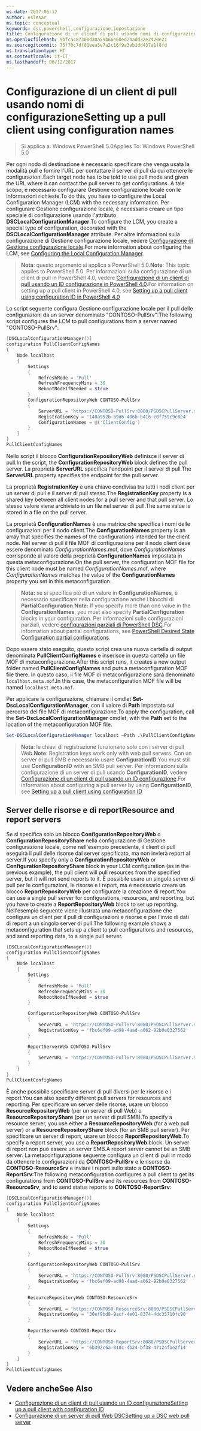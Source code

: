 ```yaml
---
ms.date: 2017-06-12
author: eslesar
ms.topic: conceptual
keywords: dsc,powershell,configurazione,impostazione
title: Configurazione di un client di pull usando nomi di configurazione
ms.openlocfilehash: 9bfcac87300d30a59b66e60ed24add32e2420e21
ms.sourcegitcommit: 75f70c7df01eea5e7a2c16f9a3ab1dd437a1f8fd
ms.translationtype: HT
ms.contentlocale: it-IT
ms.lasthandoff: 06/12/2017
---
```

# <a name="setting-up-a-pull-client-using-configuration-names"></a><span data-ttu-id="7e7d8-103">Configurazione di un client di pull usando nomi di configurazione</span><span class="sxs-lookup"><span data-stu-id="7e7d8-103">Setting up a pull client using configuration names</span></span>

> <span data-ttu-id="7e7d8-104">Si applica a: Windows PowerShell 5.0</span><span class="sxs-lookup"><span data-stu-id="7e7d8-104">Applies To: Windows PowerShell 5.0</span></span>

<span data-ttu-id="7e7d8-105">Per ogni nodo di destinazione è necessario specificare che venga usata la modalità pull e fornire l'URL per contattare il server di pull da cui ottenere le configurazioni.</span><span class="sxs-lookup"><span data-stu-id="7e7d8-105">Each target node has to be told to use pull mode and given the URL where it can contact the pull server to get configurations.</span></span>
<span data-ttu-id="7e7d8-106">A tale scopo, è necessario configurare Gestione configurazione locale con le informazioni richieste.</span><span class="sxs-lookup"><span data-stu-id="7e7d8-106">To do this, you have to configure the Local Configuration Manager (LCM) with the necessary information.</span></span>
<span data-ttu-id="7e7d8-107">Per configurare Gestione configurazione locale, è necessario creare un tipo speciale di configurazione usando l'attributo **DSCLocalConfigurationManager**.</span><span class="sxs-lookup"><span data-stu-id="7e7d8-107">To configure the LCM, you create a special type of configuration, decorated with the **DSCLocalConfigurationManager** attribute.</span></span>
<span data-ttu-id="7e7d8-108">Per altre informazioni sulla configurazione di Gestione configurazione locale, vedere [Configurazione di Gestione configurazione locale](metaConfig.md).</span><span class="sxs-lookup"><span data-stu-id="7e7d8-108">For more information about configuring the LCM, see [Configuring the Local Configuration Manager](metaConfig.md).</span></span>

> <span data-ttu-id="7e7d8-109">**Nota**: questo argomento si applica a PowerShell 5.0.</span><span class="sxs-lookup"><span data-stu-id="7e7d8-109">**Note**: This topic applies to PowerShell 5.0.</span></span>
<span data-ttu-id="7e7d8-110">Per informazioni sulla configurazione di un client di pull in PowerShell 4.0, vedere [Configurazione di un client di pull usando un ID configurazione in PowerShell 4.0](pullClientConfigID4.md).</span><span class="sxs-lookup"><span data-stu-id="7e7d8-110">For information on setting up a pull client in PowerShell 4.0, see [Setting up a pull client using configuration ID in PowerShell 4.0](pullClientConfigID4.md)</span></span>

<span data-ttu-id="7e7d8-111">Lo script seguente configura Gestione configurazione locale per il pull delle configurazioni da un server denominato "CONTOSO-PullSrv":</span><span class="sxs-lookup"><span data-stu-id="7e7d8-111">The following script configures the LCM to pull configurations from a server named "CONTOSO-PullSrv":</span></span>

```powershell
[DSCLocalConfigurationManager()]
configuration PullClientConfigNames
{
    Node localhost
    {
        Settings
        {
            RefreshMode = 'Pull'
            RefreshFrequencyMins = 30
            RebootNodeIfNeeded = $true
        }
        ConfigurationRepositoryWeb CONTOSO-PullSrv
        {
            ServerURL = 'https://CONTOSO-PullSrv:8080/PSDSCPullServer.svc'
            RegistrationKey = '140a952b-b9d6-406b-b416-e0f759c9c0e4'
            ConfigurationNames = @('ClientConfig')
        }
    }
}
PullClientConfigNames
```

<span data-ttu-id="7e7d8-112">Nello script il blocco **ConfigurationRepositoryWeb** definisce il server di pull.</span><span class="sxs-lookup"><span data-stu-id="7e7d8-112">In the script, the **ConfigurationRepositoryWeb** block defines the pull server.</span></span>
<span data-ttu-id="7e7d8-113">La proprietà **ServerURL** specifica l'endpoint per il server di pull.</span><span class="sxs-lookup"><span data-stu-id="7e7d8-113">The **ServerURL** property specifies the endpoint for the pull server.</span></span>

<span data-ttu-id="7e7d8-114">La proprietà **RegistrationKey** è una chiave condivisa tra tutti i nodi client per un server di pull e il server di pull stesso.</span><span class="sxs-lookup"><span data-stu-id="7e7d8-114">The **RegistrationKey** property is a shared key between all client nodes for a pull server and that pull server.</span></span>
<span data-ttu-id="7e7d8-115">Lo stesso valore viene archiviato in un file nel server di pull.</span><span class="sxs-lookup"><span data-stu-id="7e7d8-115">The same value is stored in a file on the pull server.</span></span>

<span data-ttu-id="7e7d8-116">La proprietà **ConfigurationNames** è una matrice che specifica i nomi delle configurazioni per il nodo client.</span><span class="sxs-lookup"><span data-stu-id="7e7d8-116">The **ConfigurationNames** property is an array that specifies the names of the configurations intended for the client node.</span></span>
<span data-ttu-id="7e7d8-117">Nel server di pull il file MOF di configurazione per il nodo client deve essere denominato *ConfigurationNames*.mof, dove *ConfigurationNames* corrisponde al valore della proprietà **ConfigurationNames** impostata in questa metaconfigurazione.</span><span class="sxs-lookup"><span data-stu-id="7e7d8-117">On the pull server, the configuration MOF file for this client node must be named *ConfigurationNames*.mof, where *ConfigurationNames* matches the value of the **ConfigurationNames** property you set in this metaconfiguration.</span></span>

><span data-ttu-id="7e7d8-118">**Nota:** se si specifica più di un valore in **ConfigurationNames**, è necessario specificare nella configurazione anche i blocchi di **PartialConfiguration**.</span><span class="sxs-lookup"><span data-stu-id="7e7d8-118">**Note:** If you specify more than one value in the **ConfigurationNames**, you must also specify **PartialConfiguration** blocks in your configuration.</span></span>
<span data-ttu-id="7e7d8-119">Per informazioni sulle configurazioni parziali, vedere [configurazioni parziali di PowerShell DSC](partialConfigs.md).</span><span class="sxs-lookup"><span data-stu-id="7e7d8-119">For information about partial configurations, see [PowerShell Desired State Configuration partial configurations](partialConfigs.md).</span></span>

<span data-ttu-id="7e7d8-120">Dopo essere stato eseguito, questo script crea una nuova cartella di output denominata **PullClientConfigNames** e inserisce in questa cartella un file MOF di metaconfigurazione.</span><span class="sxs-lookup"><span data-stu-id="7e7d8-120">After this script runs, it creates a new output folder named **PullClientConfigNames** and puts a metaconfiguration MOF file there.</span></span>
<span data-ttu-id="7e7d8-121">In questo caso, il file MOF di metaconfigurazione sarà denominato `localhost.meta.mof`.</span><span class="sxs-lookup"><span data-stu-id="7e7d8-121">In this case, the metaconfiguration MOF file will be named `localhost.meta.mof`.</span></span>

<span data-ttu-id="7e7d8-122">Per applicare la configurazione, chiamare il cmdlet **Set-DscLocalConfigurationManager**, con il valore di **Path** impostato sul percorso del file MOF di metaconfigurazione.</span><span class="sxs-lookup"><span data-stu-id="7e7d8-122">To apply the configuration, call the **Set-DscLocalConfigurationManager** cmdlet, with the **Path** set to the location of the metaconfiguration MOF file.</span></span>

```powershell
Set-DSCLocalConfigurationManager localhost –Path .\PullClientConfigNames –Verbose.
```

> <span data-ttu-id="7e7d8-123">**Nota**: le chiavi di registrazione funzionano solo con i server di pull Web.</span><span class="sxs-lookup"><span data-stu-id="7e7d8-123">**Note**: Registration keys work only with web pull servers.</span></span>
<span data-ttu-id="7e7d8-124">Con un server di pull SMB è necessario usare **ConfigurationID**.</span><span class="sxs-lookup"><span data-stu-id="7e7d8-124">You must still use **ConfigurationID** with an SMB pull server.</span></span>
<span data-ttu-id="7e7d8-125">Per informazioni sulla configurazione di un server di pull usando **ConfigurationID**, vedere [Configurazione di un client di pull usando un ID configurazione](PullClientConfigNames.md).</span><span class="sxs-lookup"><span data-stu-id="7e7d8-125">For information about configuring a pull server by using **ConfigurationID**, see [Setting up a pull client using configuration ID](PullClientConfigNames.md)</span></span>

## <a name="resource-and-report-servers"></a><span data-ttu-id="7e7d8-126">Server delle risorse e di report</span><span class="sxs-lookup"><span data-stu-id="7e7d8-126">Resource and report servers</span></span>

<span data-ttu-id="7e7d8-127">Se si specifica solo un blocco **ConfigurationRepositoryWeb** o **ConfigurationRepositoryShare** nella configurazione di Gestione configurazione locale, come nell'esempio precedente, il client di pull eseguirà il pull delle risorse dal server specificato, ma non invierà report al server.</span><span class="sxs-lookup"><span data-stu-id="7e7d8-127">If you specify only a **ConfigurationRepositoryWeb** or **ConfigurationRepositoryShare** block in your LCM configuration (as in the previous example), the pull client will pull resources from the specified server, but it will not send reports to it.</span></span>
<span data-ttu-id="7e7d8-128">È possibile usare un singolo server di pull per le configurazioni, le risorse e i report, ma è necessario creare un blocco **ReportRepositoryWeb** per configurare la creazione di report.</span><span class="sxs-lookup"><span data-stu-id="7e7d8-128">You can use a single pull server for configurations, resources, and reporting, but you have to create a **ReportRepositoryWeb** block to set up reporting.</span></span>
<span data-ttu-id="7e7d8-129">Nell'esempio seguente viene illustrata una metaconfigurazione che configura un client per il pull di configurazioni e risorse e per l'invio di dati di report a un singolo server di pull.</span><span class="sxs-lookup"><span data-stu-id="7e7d8-129">The following example shows a metaconfiguration that sets up a client to pull configurations and resources, and send reporting data, to a single pull server.</span></span>

```powershell
[DSCLocalConfigurationManager()]
configuration PullClientConfigNames
{
    Node localhost
    {
        Settings
        {
            RefreshMode = 'Pull'
            RefreshFrequencyMins = 30
            RebootNodeIfNeeded = $true
        }

        ConfigurationRepositoryWeb CONTOSO-PullSrv
        {
            ServerURL = 'https://CONTOSO-PullSrv:8080/PSDSCPullServer.svc'
            RegistrationKey = 'fbc6ef09-ad98-4aad-a062-92b0e0327562'
        }

        ReportServerWeb CONTOSO-PullSrv
        {
            ServerURL = 'https://CONTOSO-PullSrv:8080/PSDSCPullServer.svc'
        }
    }
}
PullClientConfigNames
```

<span data-ttu-id="7e7d8-130">È anche possibile specificare server di pull diversi per le risorse e i report.</span><span class="sxs-lookup"><span data-stu-id="7e7d8-130">You can also specify different pull servers for resources and reporting.</span></span>
<span data-ttu-id="7e7d8-131">Per specificare un server delle risorse, usare un blocco **ResourceRepositoryWeb** (per un server di pull Web) o **ResourceRepositoryShare** (per un server di pull SMB).</span><span class="sxs-lookup"><span data-stu-id="7e7d8-131">To specify a resource server, you use either a **ResourceRepositoryWeb** (for a web pull server) or a **ResourceRepositoryShare** block (for an SMB pull server).</span></span>
<span data-ttu-id="7e7d8-132">Per specificare un server di report, usare un blocco **ReportRepositoryWeb**.</span><span class="sxs-lookup"><span data-stu-id="7e7d8-132">To specify a report server, you use a **ReportRepositoryWeb** block.</span></span>
<span data-ttu-id="7e7d8-133">Un server di report non può essere un server SMB.</span><span class="sxs-lookup"><span data-stu-id="7e7d8-133">A report server cannot be an SMB server.</span></span>
<span data-ttu-id="7e7d8-134">La metaconfigurazione seguente configura un client di pull in modo da ottenere le configurazioni da **CONTOSO-PullSrv** e le risorse da **CONTOSO-ResourceSrv** e inviare i report sullo stato a **CONTOSO-ReportSrv**:</span><span class="sxs-lookup"><span data-stu-id="7e7d8-134">The following metaconfiguration configures a pull client to get its configurations from **CONTOSO-PullSrv** and its resources from **CONTOSO-ResourceSrv**, and to send status reports to **CONTOSO-ReportSrv**:</span></span>

```powershell
[DSCLocalConfigurationManager()]
configuration PullClientConfigNames
{
    Node localhost
    {
        Settings
        {
            RefreshMode = 'Pull'
            RefreshFrequencyMins = 30
            RebootNodeIfNeeded = $true
        }

        ConfigurationRepositoryWeb CONTOSO-PullSrv
        {
            ServerURL = 'https://CONTOSO-PullSrv:8080/PSDSCPullServer.svc'
            RegistrationKey = 'fbc6ef09-ad98-4aad-a062-92b0e0327562'
        }

        ResourceRepositoryWeb CONTOSO-ResourceSrv
        {
            ServerURL = 'https://CONTOSO-ResourceSrv:8080/PSDSCPullServer.svc'
            RegistrationKey = '30ef9bd8-9acf-4e01-8374-4dc35710fc90'
        }

        ReportServerWeb CONTOSO-ReportSrv
        {
            ServerURL = 'https://CONTOSO-ReportSrv:8080/PSDSCPullServer.svc'
            RegistrationKey = '6b392c6a-818c-4b24-bf38-47124f1e2f14'
        }
    }
}
PullClientConfigNames
```

## <a name="see-also"></a><span data-ttu-id="7e7d8-135">Vedere anche</span><span class="sxs-lookup"><span data-stu-id="7e7d8-135">See Also</span></span>

* [<span data-ttu-id="7e7d8-136">Configurazione di un client di pull usando un ID configurazione</span><span class="sxs-lookup"><span data-stu-id="7e7d8-136">Setting up a pull client with configuration ID</span></span>](PullClientConfigNames.md)
* [<span data-ttu-id="7e7d8-137">Configurazione di un server di pull Web DSC</span><span class="sxs-lookup"><span data-stu-id="7e7d8-137">Setting up a DSC web pull server</span></span>](pullServer.md)

